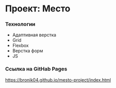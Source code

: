 # Проект: Место

### Технологии

- Адаптивная верстка
- Grid
- Flexbox
- Верстка форм
- JS

### Ссылка на GitHab Pages

https://bronik04.github.io/mesto-project/index.html
